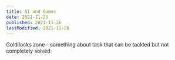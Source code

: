 ```yaml
---
title: AI and Games
date: 2021-11-25
published: 2021-11-26
lastModified: 2021-11-26
---
```


Goldilocks zone - something about task that can be tackled but not completely solved